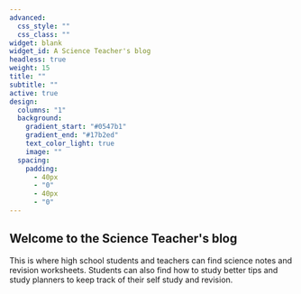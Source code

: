 ```yaml
---
advanced:
  css_style: ""
  css_class: ""
widget: blank
widget_id: A Science Teacher's blog
headless: true
weight: 15
title: ""
subtitle: ""
active: true
design:
  columns: "1"
  background:
    gradient_start: "#0547b1"
    gradient_end: "#17b2ed"
    text_color_light: true
    image: ""
  spacing:
    padding:
      - 40px
      - "0"
      - 40px
      - "0"
---
```

## Welcome to the Science Teacher's blog

This is where high school students and teachers can find science notes and revision worksheets. Students can also find how to study better tips and study planners to keep track of their self study and revision.
